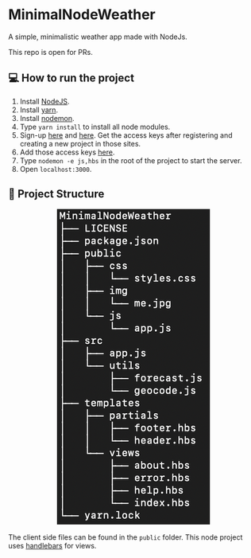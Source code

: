 # MinimalNodeWeather

A simple, minimalistic weather app made with NodeJs. 

This repo is open for PRs. 

## :computer: How to run the project

1. Install [NodeJS](https://nodejs.org/en/download/). 
1. Install [yarn](https://www.npmjs.com/package/yarn).
1. Install [nodemon](https://www.npmjs.com/package/nodemon).
1. Type ```yarn install``` to install all node modules.
1. Sign-up [here](https://weatherstack.com/) and [here](https://www.mapbox.com/). Get the access keys after registering and creating a new project in those sites.
1. Add those access keys [here](/src/utils/properties.js).
1. Type ```nodemon -e js,hbs``` in the root of the project to start the server.
1. Open ```localhost:3000```.

## :file_folder: Project Structure

<p align="center"><img src =".github/images/dir_tree.png" /></p>

The client side files can be found in the ```public``` folder. This node project uses [handlebars](https://www.npmjs.com/package/handlebars) for views.
